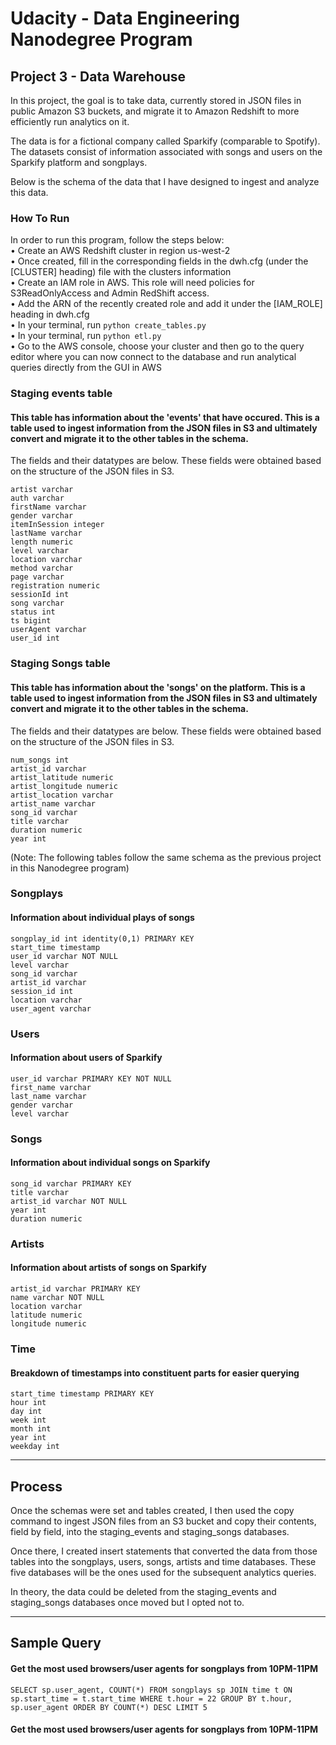 # Udacity - Data Engineering Nanodegree Program
## Project 3 - Data Warehouse

In this project, the goal is to take data, currently stored in JSON files in public Amazon S3 buckets, and migrate it to Amazon Redshift to more efficiently run analytics on it.  
  
The data is for a fictional company called Sparkify (comparable to Spotify). The datasets consist of information associated with songs and users on the Sparkify platform and songplays.

Below is the schema of the data that I have designed to ingest and analyze this data.

### How To Run
In order to run this program, follow the steps below:  
• Create an AWS Redshift cluster in region us-west-2  
• Once created, fill in the corresponding fields in the dwh.cfg (under the [CLUSTER] heading) file with the clusters information  
• Create an IAM role in AWS. This role will need policies for S3ReadOnlyAccess and Admin RedShift access.  
• Add the ARN of the recently created role and add it under the [IAM_ROLE] heading in dwh.cfg  
• In your terminal, run `python create_tables.py`  
• In your terminal, run `python etl.py`  
• Go to the AWS console, choose your cluster and then go to the query editor where you can now connect to the database and run analytical queries directly from the GUI in AWS  

### Staging events table
#### This table has information about the 'events' that have occured. This is a table used to ingest information from the JSON files in S3 and ultimately convert and migrate it to the other tables in the schema. 

The fields and their datatypes are below. These fields were obtained based on the structure of the JSON files in S3.

    artist varchar
    auth varchar
    firstName varchar
    gender varchar
    itemInSession integer
    lastName varchar
    length numeric
    level varchar
    location varchar
    method varchar
    page varchar
    registration numeric
    sessionId int
    song varchar
    status int
    ts bigint
    userAgent varchar
    user_id int

### Staging Songs table
#### This table has information about the 'songs' on the platform. This is a table used to ingest information from the JSON files in S3 and ultimately convert and migrate it to the other tables in the schema.

The fields and their datatypes are below. These fields were obtained based on the structure of the JSON files in S3.

    num_songs int
    artist_id varchar
    artist_latitude numeric
    artist_longitude numeric
    artist_location varchar
    artist_name varchar
    song_id varchar
    title varchar
    duration numeric
    year int


(Note: The following tables follow the same schema as the previous project in this Nanodegree program)

### Songplays
#### Information about individual plays of songs

    songplay_id int identity(0,1) PRIMARY KEY
    start_time timestamp
    user_id varchar NOT NULL
    level varchar
    song_id varchar
    artist_id varchar
    session_id int
    location varchar
    user_agent varchar

### Users
#### Information about users of Sparkify

    user_id varchar PRIMARY KEY NOT NULL
    first_name varchar
    last_name varchar
    gender varchar
    level varchar

### Songs
#### Information about individual songs on Sparkify

    song_id varchar PRIMARY KEY
    title varchar
    artist_id varchar NOT NULL
    year int
    duration numeric

### Artists
#### Information about artists of songs on Sparkify

    artist_id varchar PRIMARY KEY
    name varchar NOT NULL
    location varchar
    latitude numeric
    longitude numeric

### Time
#### Breakdown of timestamps into constituent parts for easier querying

    start_time timestamp PRIMARY KEY
    hour int
    day int
    week int
    month int
    year int
    weekday int

___

## Process

Once the schemas were set and tables created, I then used the copy command to ingest JSON files from an S3 bucket and copy their contents, field by field, into the staging_events and staging_songs databases.

Once there, I created insert statements that converted the data from those tables into the songplays, users, songs, artists and time databases. These five databases will be the ones used for the subsequent analytics queries.

In theory, the data could be deleted from the staging_events and staging_songs databases once moved but I opted not to.

___

## Sample Query

#### Get the most used browsers/user agents for songplays from 10PM-11PM
`SELECT sp.user_agent, COUNT(*) FROM songplays sp JOIN time t ON sp.start_time = t.start_time WHERE t.hour = 22 GROUP BY t.hour, sp.user_agent ORDER BY COUNT(*) DESC LIMIT 5`

#### Get the most used browsers/user agents for songplays from 10PM-11PM